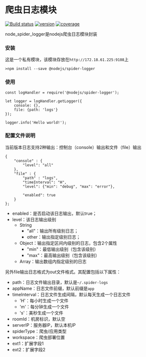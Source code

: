 # 爬虫日志模块
[![Build status](http://172.18.61.225:9109/badge/nodejs_spider_logger/build.svg)](http://172.18.61.225:9109/badge/nodejs_spider_logger/build.svg)
[![version](http://172.18.61.225:9109/badge/nodejs_spider_logger/version.svg)](http://172.18.61.225:9109/badge/nodejs_spider_logger/version.svg)
[![coverage](http://172.18.61.225:9109/badge/nodejs_spider_logger/coverage.svg)](http://172.18.61.225:9109/badge/nodejs_spider_logger/coverage.svg)

node_spider_logger是nodejs爬虫日志模块封装

### 安装
这是一个私有模块，该模块存放在`http://172.18.61.225:9108`上
    
    >npm install --save @nodejs/spider-logger
    
### 使用

    const logHandler = require('@nodejs/spider-logger');
    
    let logger = logHandler.getLogger({
        console: {},
        file: {path: 'logs'}
    });
    
    logger.info('Hello world!');
    
### 配置文件说明
当前版本日志支持2种输出：控制台（console）输出和文件（file）输出

    {
        "console" : {
            "level": "all"
        },
        "file" : {
            "path" : "logs",
            "timeInterval": "H",
            "level": {"min": "debug", "max": "error"},
    
            "enabled": true
        }
    };
    
*   enabled：是否启动该日志输出，默认true；
*   level：该日志输出级别
    *   String
        *   "all"：输出所有级别日志；
        *   other：输出指定级别日志；
    *   Object：输出指定区间内级别的日志，包含2个属性
        *   "min"：最低输出级别（包含该级别）
        *   "max"：最高输出级别（包含该级别）
    *   Array：输出数组内指定级别的日志
    
 另外file输出日志格式为out文件格式。其配置包括以下属性：
 
*   path：日志文件输出目录，默认是`~/.spider-logs`
*   appName：日志文件前缀，默认前缀是`app`
*   timeInterval：日志文件生成间隔，默认每天生成一个日志文件
    *   'H'：每小时生成一个文件
    *   'm'：每分钟生成一个文件
    *   's'：美秒生成一个文件
*   roomId：机房标识，默认空
*   serverIP：服务器IP，默认本机IP
*   spiderType：爬虫/应用类型
*   workspace：爬虫部署位置
*   ext1：扩展字段1
*   ext2：扩展字段2
    
 
